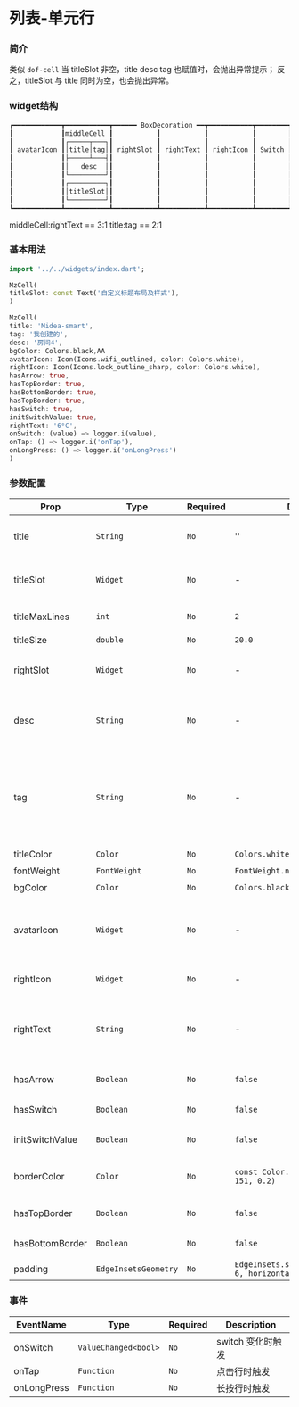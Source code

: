 # 列表-单元行

### 简介
类似 `dof-cell`
当 titleSlot 非空，title desc tag 也赋值时，会抛出异常提示；
反之，titleSlot 与 title 同时为空，也会抛出异常。

### widget结构
```markdown
┏━━━━━━━━━━━━┳━━━━━━━━━━━┳━━━━━━ BoxDecoration ━━┳━━━━━━━━━━━┳━━━━━━━━┳━━━━━━━┓
┃            ┃middleCell ┃           ┃           ┃           ┃        ┃       ┃
┃            ┃┌─────┬───┐┃           ┃           ┃           ┃        ┃       ┃
┃ avatarIcon ┃│title│tag│┃ rightSlot ┃ rightText ┃ rightIcon ┃ Switch ┃ Arrow ┃
┃            ┃├─────┴───┤┃           ┃           ┃           ┃        ┃       ┃
┃            ┃│   desc  │┃           ┃           ┃           ┃        ┃       ┃
┃            ┃└─────────┘┃           ┃           ┃           ┃        ┃       ┃
┃            ┃┌─────────┐┃           ┃           ┃           ┃        ┃       ┃
┃            ┃│titleSlot│┃           ┃           ┃           ┃        ┃       ┃
┃            ┃└─────────┘┃           ┃           ┃           ┃        ┃       ┃
┗━━━━━━━━━━━━┻━━━━━━━━━━━┻━━━━━━━━━━━┻━━━━━━━━━━━┻━━━━━━━━━━━┻━━━━━━━━┻━━━━━━━┛
```
middleCell:rightText == 3:1
title:tag == 2:1

### 基本用法

```dart
import '../../widgets/index.dart';

MzCell(
titleSlot: const Text('自定义标题布局及样式'),
)

MzCell(
title: 'Midea-smart',
tag: '我创建的',
desc: '房间4',
bgColor: Colors.black,AA
avatarIcon: Icon(Icons.wifi_outlined, color: Colors.white),
rightIcon: Icon(Icons.lock_outline_sharp, color: Colors.white),
hasArrow: true,
hasTopBorder: true,
hasBottomBorder: true,
hasTopBorder: true,
hasSwitch: true,
initSwitchValue: true,
rightText: '6°C',
onSwitch: (value) => logger.i(value),
onTap: () => logger.i('onTap'),
onLongPress: () => logger.i('onLongPress')
)
```

### 参数配置
| Prop | Type | Required | Default | Description |
|------|------|----------|---------|-------------|
| title | `String` |`No`| '' | 标题，超出长度则截断并显示...  |
| titleSlot | `Widget` |`No`| - | 标题插槽，自定义标题布局及样式  |
| titleMaxLines | `int` |`No`| `2` | 标题最大行数  |
| titleSize | `double` |`No`| `20.0` | 标题大小  |
| rightSlot | `Widget` |`No`| - | 右侧插槽，自定义右侧布局及样式  |
| desc | `String` |`No`| - | 描述，单行，超出长度则截断并显示...  |
| tag | `String` |`No`| - | 标签、标注，带固定样式的圆角文字背景，单行，超出长度则截断并显示...  |
| titleColor | `Color` |`No`| `Colors.white` | 标题颜色  |
| fontWeight | `FontWeight` |`No`| `FontWeight.normal` | 标题粗细  |
| bgColor | `Color` |`No`| `Colors.black` | 背景颜色  |
| avatarIcon | `Widget` |`No`| - | 左侧图标，类型扩大为Widget，也可传入 Image |
| rightIcon | `Widget` |`No`| - | 右侧图标，同上  |
| rightText | `String` |`No`| - | 显示右边文本，单行，超出长度则截断并显示...  |
| hasArrow | `Boolean` |`No`| `false` | 是否显示右箭头  |
| hasSwitch | `Boolean` |`No`| `false` | 是否显示右边Switch  |
| initSwitchValue | `Boolean` |`No`| `false` | Switch初始值  |
| borderColor | `Color` |`No`| `const Color.fromRGBO(151, 151, 151, 0.2)` | 边框颜色，包括上下边框  |
| hasTopBorder | `Boolean` |`No`| `false` | 是否显示上边框  |
| hasBottomBorder | `Boolean` |`No`| `false` | 是否显示下边框  |
| padding | `EdgeInsetsGeometry` |`No`| `EdgeInsets.symmetric(vertical: 6, horizontal: 26)` | 边距设置  |

### 事件
| EventName | Type | Required |  Description |
|------|------|----------|--------------|
| onSwitch | `ValueChanged<bool>` | `No` | switch 变化时触发 |
| onTap | `Function` | `No` | 点击行时触发 |
| onLongPress | `Function` | `No` | 长按行时触发 |